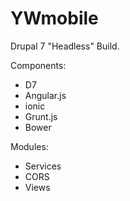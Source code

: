 YWmobile
========

Drupal 7 "Headless" Build.

Components:
- D7
- Angular.js
- ionic
- Grunt.js
- Bower

Modules:
- Services
- CORS
- Views